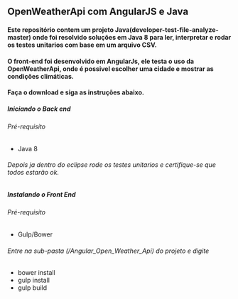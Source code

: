 ## OpenWeatherApi com AngularJS e Java

#### Este repositório contem um projeto Java(developer-test-file-analyze-master) onde foi resolvido soluções em Java 8 para ler, interpretar e rodar os testes unitarios com base em um arquivo CSV.
#### O front-end foi desenvolvido em AngularJs, ele testa o uso da OpenWeatherApi, onde é possivel escolher uma cidade e mostrar as condições climáticas.
#### Faça o download e siga as instruções abaixo.

##### Iniciando o Back end

###### Pré-requisito
- Java 8

###### Depois ja dentro do eclipse rode os testes unitarios e certifique-se que todos estarão ok.

##### Instalando o  Front End

###### Pré-requisito
- Gulp/Bower

###### Entre na sub-pasta (/Angular_Open_Weather_Api) do projeto e digite 
- bower install
- gulp install
- gulp build


